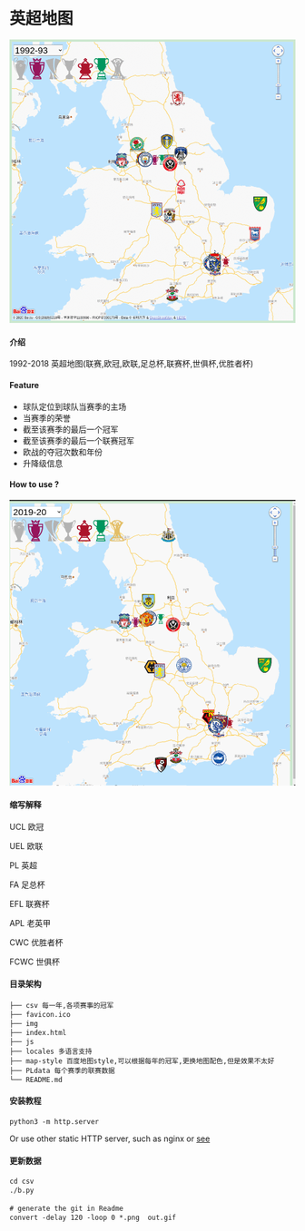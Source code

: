 # 英超地图

![gif](./gif/out.gif)


#### 介绍
1992-2018 英超地图(联赛,欧冠,欧联,足总杯,联赛杯,世俱杯,优胜者杯)

#### Feature
- 球队定位到球队当赛季的主场
- 当赛季的荣誉
- 截至该赛季的最后一个冠军
- 截至该赛季的最后一个联赛冠军
- 欧战的夺冠次数和年份
- 升降级信息

#### How to use ?
![gif](./record.gif)


#### 缩写解释
UCL 欧冠

UEL 欧联

PL  英超

FA  足总杯

EFL 联赛杯

APL 老英甲

CWC 优胜者杯

FCWC 世俱杯

#### 目录架构

```
├── csv 每一年,各项赛事的冠军
├── favicon.ico
├── img
├── index.html
├── js
├── locales 多语言支持
├── map-style 百度地图style,可以根据每年的冠军,更换地图配色,但是效果不太好
├── PLdata 每个赛季的联赛数据
└── README.md
```



#### 安装教程

```
python3 -m http.server
```
Or use other static HTTP server, such as nginx or [see](https://github.com/wyhaya/see)

#### 更新数据
```
cd csv
./b.py

# generate the git in Readme
convert -delay 120 -loop 0 *.png  out.gif
```

